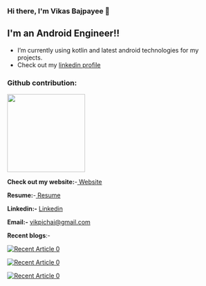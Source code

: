 ### Hi there, I'm Vikas Bajpayee 👋

## I'm an Android Engineer!!

- I’m currently using kotlin and latest android technologies for my projects.
- Check out my <a href="https://www.linkedin.com/in/vikas-bajpayee-4a17aa106/">linkedin profile</a>

### Github contribution:


<img height="180em" src="https://github-readme-stats.vercel.app/api?username=vikasmain&show_icons=true&hide_border=true&&count_private=true&include_all_commits=true" />


<p><b>Check out my website:</b>-<a href = "https://vikasmain.github.io/"> Website </a></p>

<p><b>Resume:</b>-<a href= "https://drive.google.com/file/d/1qSGTR9IFsvIyRqELwbhYSUu7gHAQzm9F/view"> Resume</a></p>

<b>Linkedin:-</b> <a href= "https://www.linkedin.com/in/vikas-bajpayee-4a17aa106/">Linkedin</a>

<b>Email:-</b> vikpichai@gmail.com

<b>Recent blogs</b>:-

<a target="_blank" href="https://github-readme-medium-recent-article.vercel.app/medium/@vikas.bajpayee/2"><img src="https://github-readme-medium-recent-article.vercel.app/medium/@vikas.bajpayee/2" alt="Recent Article 0"> 

<a target="_blank" href="https://github-readme-medium-recent-article.vercel.app/medium/@vikas.bajpayee/1"><img src="https://github-readme-medium-recent-article.vercel.app/medium/@vikas.bajpayee/1" alt="Recent Article 0"> 
  
<a target="_blank" href="https://github-readme-medium-recent-article.vercel.app/medium/@vikas.bajpayee/4"><img src="https://github-readme-medium-recent-article.vercel.app/medium/@vikas.bajpayee/4" alt="Recent Article 0"> 
